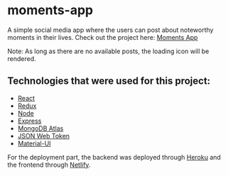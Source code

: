 # moments-app
A simple social media app where the users can post about noteworthy moments in their lives.
Check out the project here: [Moments App](https://moments-mern-app.netlify.app/)

Note: As long as there are no available posts, the loading icon will be rendered.

## Technologies that were used for this project:
- [React](https://reactjs.org/)
- [Redux](https://redux.js.org/)
- [Node](https://nodejs.org/en/)
- [Express](https://expressjs.com/)
- [MongoDB Atlas](https://www.mongodb.com/cloud/atlas)
- [JSON Web Token](https://jwt.io/)
- [Material-UI](https://material-ui.com/)

For the deployment part, the backend was deployed through [Heroku](https://www.heroku.com/) and the frontend through [Netlify](https://www.netlify.com/).
